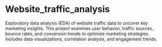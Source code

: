 # Website_traffic_analysis
Exploratory data analysis (EDA) of website traffic data to uncover key marketing insights. This project examines user behavior, traffic sources, bounce rates, and conversion trends to optimize marketing strategies. Includes data visualizations, correlation analysis, and engagement trends.
